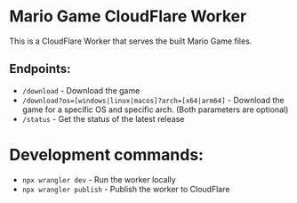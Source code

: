 # Mario Game CloudFlare Worker

This is a CloudFlare Worker that serves the built Mario Game files.

## Endpoints:
- `/download` - Download the game
- `/download?os=[windows|linux|macos]?arch=[x64|arm64]` - Download the game for a specific OS and specific arch. (Both parameters are optional)
- `/status` - Get the status of the latest release


# Development commands:
- `npx wrangler dev` - Run the worker locally
- `npx wrangler publish` - Publish the worker to CloudFlare
